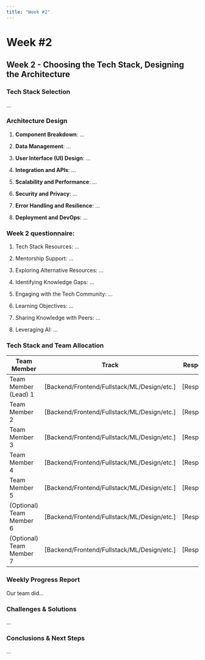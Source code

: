 ```yaml
---
title: "Week #2"
---
```


# **Week #2**

## **Week 2 - Choosing the Tech Stack, Designing the Architecture**

### **Tech Stack Selection**

...

### **Architecture Design**

1. **Component Breakdown**: ...

2. **Data Management**: ...

3. **User Interface (UI) Design**: ...

4. **Integration and APIs**: ...

5. **Scalability and Performance**: ...

6. **Security and Privacy**: ...

7. **Error Handling and Resilience**: ...

8. **Deployment and DevOps**: ...

### **Week 2 questionnaire:**

1) Tech Stack Resources: ...

2) Mentorship Support: ...

3) Exploring Alternative Resources: ...

4) Identifying Knowledge Gaps: ...

5) Engaging with the Tech Community: ...

6) Learning Objectives: ...

7) Sharing Knowledge with Peers: ...

8) Leveraging AI: ...

### **Tech Stack and Team Allocation**

| Team Member              | Track                                       | Responsibilities   |
|--------------------------|---------------------------------------------|--------------------|
| Team Member (Lead) 1     | [Backend/Frontend/Fullstack/ML/Design/etc.] | [Responsibilities] |
| Team Member 2            | [Backend/Frontend/Fullstack/ML/Design/etc.] | [Responsibilities] |
| Team Member 3            | [Backend/Frontend/Fullstack/ML/Design/etc.] | [Responsibilities] |
| Team Member 4            | [Backend/Frontend/Fullstack/ML/Design/etc.] | [Responsibilities] |
| Team Member 5            | [Backend/Frontend/Fullstack/ML/Design/etc.] | [Responsibilities] |
| (Optional) Team Member 6 | [Backend/Frontend/Fullstack/ML/Design/etc.] | [Responsibilities] |
| (Optional) Team Member 7 | [Backend/Frontend/Fullstack/ML/Design/etc.] | [Responsibilities] |

### **Weekly Progress Report**

Our team did...

### **Challenges & Solutions**

...

### **Conclusions & Next Steps**

...
